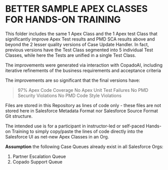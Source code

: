 # BETTER SAMPLE APEX CLASSES FOR HANDS-ON TRAINING

This folder includes the same 1 Apex Class and the 1 Apex test Class that significantly improve Apex Test results and PMD SCA results above and beyond the 2 lesser quality versions of Case Update Handler. In fact, previous versions have the Test Class segmented into 5 individual Test Classes, while here the Tests are unified in a single Test Class.

The improvements were generated via interaction with CopadoAI, including iterative refinements of the business requirements and acceptance criteria

The improvements are so significant that the final versions have:
> 97% Apex Code Coverage
> No Apex Unit Test Failures
> No PMD Security Violations
> No PMD Code Style Violations

Files are stored in this Repository as lines of code only - these files are not stored here in Salesforce Metadata Format nor Salesforce Source Format Git structure.

The intended use is for a participant in instructor-led or self-paced Hands-on Training to simply copy/paste the lines of code directly into the Salesforce UI as net-new Apex Classes in an Org.

**Assumption** the following Case Queues already exist in all Salesforce Orgs:
1. Partner Escalation Queue
2. Copado Support Queue
